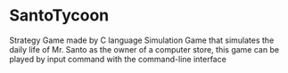 # SantoTycoon
Strategy Game made by C language
Simulation Game that simulates the daily life of Mr. Santo as the owner of a computer store, this game can be played by input command with the command-line interface

